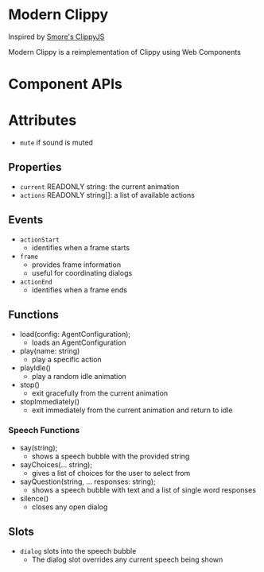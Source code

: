 # Modern Clippy

Inspired by [Smore's ClippyJS](https://www.smore.com/clippy-js)

Modern Clippy is a reimplementation of Clippy using Web Components

# Component APIs

# Attributes

* `mute` if sound is muted

## Properties

* `current` READONLY string: the current animation
* `actions` READONLY string[]: a list of available actions

## Events

* `actionStart`
	* identifies when a frame starts
* `frame`
	* provides frame information
	* useful for coordinating dialogs
* `actionEnd`
	* identifies when a frame ends

## Functions

* load(config: AgentConfiguration);
	* loads an AgentConfiguration
* play(name: string)
	* play a specific action
* playIdle()
	* play a random idle animation
* stop()
	* exit gracefully from the current animation
* stopImmediately()
	* exit immediately from the current animation and return to idle

### Speech Functions

* say(string);
	* shows a speech bubble with the provided string
* sayChoices(... string);
	* gives a list of choices for the user to select from
* sayQuestion(string, ... responses: string);
	* shows a speech bubble with text and a list of single word responses
* silence()
	* closes any open dialog

## Slots

* `dialog` slots into the speech bubble
	* The dialog slot overrides any current speech being shown
